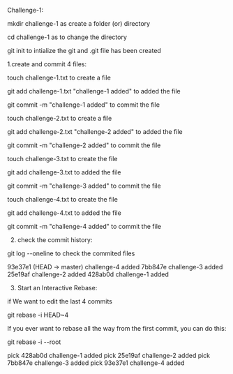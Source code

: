 Challenge-1:

mkdir challenge-1 as create a folder (or) directory

cd challenge-1 as to change the directory

git init to intialize the git and .git file has been created

1.create and commit 4 files:

touch challenge-1.txt to create a file

git add challenge-1.txt "challenge-1 added" to added the file

git commit -m "challenge-1 added" to commit the file

touch challenge-2.txt to create a file

git add challenge-2.txt "challenge-2 added" to added the file

git commit -m "challenge-2 added" to commit the file

touch challenge-3.txt to create the file

git add challenge-3.txt to added the file

git commit -m "challenge-3 added" to commit the file

touch challenge-4.txt to create the file

git add challenge-4.txt to added the file

git commit -m "challenge-4 added" to commit the file

2. check the commit history:

git log --oneline to check the commited files

93e37e1 (HEAD -> master) challenge-4 added
7bb847e challenge-3 added
25e19af challenge-2 added
428ab0d challenge-1 added

3. Start an Interactive Rebase:

if We want to edit the last 4 commits

git rebase -i HEAD~4

If you ever want to rebase all the way from the first commit, you can do this:

git rebase -i --root

pick 428ab0d challenge-1 added
pick 25e19af challenge-2 added
pick 7bb847e challenge-3 added
pick 93e37e1 challenge-4 added




   














